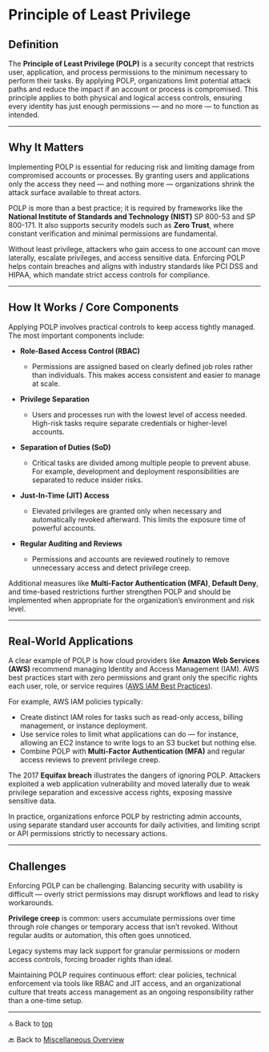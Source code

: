 # Principle of Least Privilege

## Definition

The **Principle of Least Privilege (POLP)** is a security concept that restricts user, application, and process permissions to the minimum necessary to perform their tasks. By applying POLP, organizations limit potential attack paths and reduce the impact if an account or process is compromised. This principle applies to both physical and logical access controls, ensuring every identity has just enough permissions — and no more — to function as intended.

---

## Why It Matters

Implementing POLP is essential for reducing risk and limiting damage from compromised accounts or processes. By granting users and applications only the access they need — and nothing more — organizations shrink the attack surface available to threat actors.

POLP is more than a best practice; it is required by frameworks like the **National Institute of Standards and Technology (NIST)** SP 800-53 and SP 800-171. It also supports security models such as **Zero Trust**, where constant verification and minimal permissions are fundamental.

Without least privilege, attackers who gain access to one account can move laterally, escalate privileges, and access sensitive data. Enforcing POLP helps contain breaches and aligns with industry standards like PCI DSS and HIPAA, which mandate strict access controls for compliance.

---

## How It Works / Core Components

Applying POLP involves practical controls to keep access tightly managed. The most important components include:

- **Role-Based Access Control (RBAC)**  
  - Permissions are assigned based on clearly defined job roles rather than individuals. This makes access consistent and easier to manage at scale.

- **Privilege Separation**  
  - Users and processes run with the lowest level of access needed. High-risk tasks require separate credentials or higher-level accounts.

- **Separation of Duties (SoD)**  
  - Critical tasks are divided among multiple people to prevent abuse. For example, development and deployment responsibilities are separated to reduce insider risks.

- **Just-In-Time (JIT) Access**  
  - Elevated privileges are granted only when necessary and automatically revoked afterward. This limits the exposure time of powerful accounts.

- **Regular Auditing and Reviews**  
  - Permissions and accounts are reviewed routinely to remove unnecessary access and detect privilege creep.

Additional measures like **Multi-Factor Authentication (MFA)**, **Default Deny**, and time-based restrictions further strengthen POLP and should be implemented when appropriate for the organization’s environment and risk level.

---

## Real-World Applications

A clear example of POLP is how cloud providers like **Amazon Web Services (AWS)** recommend managing Identity and Access Management (IAM). AWS best practices start with zero permissions and grant only the specific rights each user, role, or service requires ([AWS IAM Best Practices](https://docs.aws.amazon.com/IAM/latest/UserGuide/best-practices.html)).

For example, AWS IAM policies typically:

- Create distinct IAM roles for tasks such as read-only access, billing management, or instance deployment.
- Use service roles to limit what applications can do — for instance, allowing an EC2 instance to write logs to an S3 bucket but nothing else.
- Combine POLP with **Multi-Factor Authentication (MFA)** and regular access reviews to prevent privilege creep.

The 2017 **Equifax breach** illustrates the dangers of ignoring POLP. Attackers exploited a web application vulnerability and moved laterally due to weak privilege separation and excessive access rights, exposing massive sensitive data.

In practice, organizations enforce POLP by restricting admin accounts, using separate standard user accounts for daily activities, and limiting script or API permissions strictly to necessary actions.

---

## Challenges

Enforcing POLP can be challenging. Balancing security with usability is difficult — overly strict permissions may disrupt workflows and lead to risky workarounds.

**Privilege creep** is common: users accumulate permissions over time through role changes or temporary access that isn’t revoked. Without regular audits or automation, this often goes unnoticed.

Legacy systems may lack support for granular permissions or modern access controls, forcing broader rights than ideal.

Maintaining POLP requires continuous effort: clear policies, technical enforcement via tools like RBAC and JIT access, and an organizational culture that treats access management as an ongoing responsibility rather than a one-time setup.

---

🔝 Back to [top](#principle-of-least-privilege)

🔙 Back to [Miscellaneous Overview](README.md)
